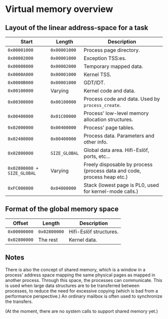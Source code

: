 # Virtual memory overview
## Layout of the linear address-space for a task

Start                       | Length        | Description
----------------------------|---------------|-------------
`0x00001000`                | `0x00001000`  | Process page directory.
`0x00002000`                | `0x00001000`  | Exception TSS:es.
`0x00008000`                | `0x00002000`  | Temporary mapped data.
`0x0000A000`                | `0x00001000`  | Kernel TSS.
`0x0000B000`                | `0x00001000`  | GDT/IDT.
`0x00100000`                | Varying       | Kernel code and data.
`0x00300000`                | `0x00100000`  | Process code and data. Used by `process_create`.
`0x00400000`                | `0x01C00000`  | Process' low-level memory allocation structures.
`0x02000000`                | `0x00400000`  | Process' page tables.
`0x02400000`                | `0x00400000`  | Process data. Parameters and other info.
`0x02800000`                | `SIZE_GLOBAL` | Global data area. Hifi-Eslöf, ports, etc...
`0x02800000 + SIZE_GLOBAL`  | Varying       | Freely disposable by process (process data and code, process heap etc.)
`0xFC000000`                | `0x04000000`  | Stack (lowest page is PL0, used for kernel-mode calls.)

## Format of the global memory space

Offset        | Length        | Description
--------------|---------------|-------------
`0x00000000`  | `0x02800000`  | Hifi-Eslöf structures.
`0x02800000`  | The rest      | Kernel data.

## Notes

There is also the concept of shared memory, which is a window in a process' address space mapping the same physical pages as mapped in another process. Through this space, the processes can communicate. This is used when large data structures are to be transferred between processes, to reduce the need for excessive copying (which is bad from a performance perspective.) An ordinary mailbox is often used to synchronize the transfers.

(At the moment, there are no system calls to support shared memory yet.)

